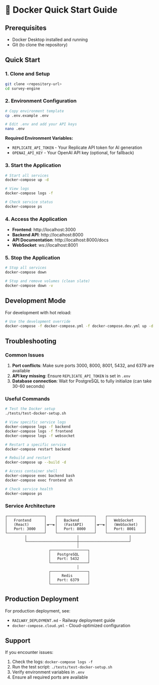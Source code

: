 # 🐳 Docker Quick Start Guide

## Prerequisites

- Docker Desktop installed and running
- Git (to clone the repository)

## Quick Start

### 1. Clone and Setup

```bash
git clone <repository-url>
cd survey-engine
```

### 2. Environment Configuration

```bash
# Copy environment template
cp .env.example .env

# Edit .env and add your API keys
nano .env
```

**Required Environment Variables:**
- `REPLICATE_API_TOKEN` - Your Replicate API token for AI generation
- `OPENAI_API_KEY` - Your OpenAI API key (optional, for fallback)

### 3. Start the Application

```bash
# Start all services
docker-compose up -d

# View logs
docker-compose logs -f

# Check service status
docker-compose ps
```

### 4. Access the Application

- **Frontend**: http://localhost:3000
- **Backend API**: http://localhost:8000
- **API Documentation**: http://localhost:8000/docs
- **WebSocket**: ws://localhost:8001

### 5. Stop the Application

```bash
# Stop all services
docker-compose down

# Stop and remove volumes (clean slate)
docker-compose down -v
```

## Development Mode

For development with hot reload:

```bash
# Use the development override
docker-compose -f docker-compose.yml -f docker-compose.dev.yml up -d
```

## Troubleshooting

### Common Issues

1. **Port conflicts**: Make sure ports 3000, 8000, 8001, 5432, and 6379 are available
2. **API key missing**: Ensure `REPLICATE_API_TOKEN` is set in `.env`
3. **Database connection**: Wait for PostgreSQL to fully initialize (can take 30-60 seconds)

### Useful Commands

```bash
# Test the Docker setup
./tests/test-docker-setup.sh

# View specific service logs
docker-compose logs -f backend
docker-compose logs -f frontend
docker-compose logs -f websocket

# Restart a specific service
docker-compose restart backend

# Rebuild and restart
docker-compose up --build -d

# Access container shell
docker-compose exec backend bash
docker-compose exec frontend sh

# Check service health
docker-compose ps
```

### Service Architecture

```
┌─────────────────┐    ┌─────────────────┐    ┌─────────────────┐
│   Frontend      │    │   Backend       │    │   WebSocket     │
│   (React)       │◄──►│   (FastAPI)     │◄──►│   (WebSocket)   │
│   Port: 3000    │    │   Port: 8000    │    │   Port: 8001    │
└─────────────────┘    └─────────────────┘    └─────────────────┘
         │                       │                       │
         └───────────────────────┼───────────────────────┘
                                 │
                    ┌─────────────────┐
                    │   PostgreSQL    │
                    │   Port: 5432    │
                    └─────────────────┘
                                 │
                    ┌─────────────────┐
                    │     Redis       │
                    │   Port: 6379    │
                    └─────────────────┘
```

## Production Deployment

For production deployment, see:
- `RAILWAY_DEPLOYMENT.md` - Railway deployment guide
- `docker-compose.cloud.yml` - Cloud-optimized configuration

## Support

If you encounter issues:

1. Check the logs: `docker-compose logs -f`
2. Run the test script: `./tests/test-docker-setup.sh`
3. Verify environment variables in `.env`
4. Ensure all required ports are available
